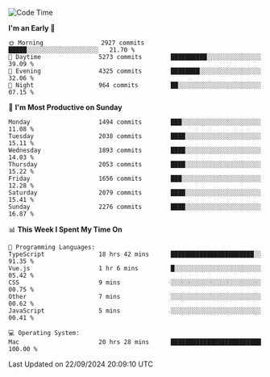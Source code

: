 <!--START_SECTION:waka-->
![Code Time](http://img.shields.io/badge/Code%20Time-4%2C371%20hrs%2057%20mins-blue)

**I'm an Early 🐤** 

```text
🌞 Morning                2927 commits        █████░░░░░░░░░░░░░░░░░░░░   21.70 % 
🌆 Daytime                5273 commits        ██████████░░░░░░░░░░░░░░░   39.09 % 
🌃 Evening                4325 commits        ████████░░░░░░░░░░░░░░░░░   32.06 % 
🌙 Night                  964 commits         ██░░░░░░░░░░░░░░░░░░░░░░░   07.15 % 
```
📅 **I'm Most Productive on Sunday** 

```text
Monday                   1494 commits        ███░░░░░░░░░░░░░░░░░░░░░░   11.08 % 
Tuesday                  2038 commits        ████░░░░░░░░░░░░░░░░░░░░░   15.11 % 
Wednesday                1893 commits        ████░░░░░░░░░░░░░░░░░░░░░   14.03 % 
Thursday                 2053 commits        ████░░░░░░░░░░░░░░░░░░░░░   15.22 % 
Friday                   1656 commits        ███░░░░░░░░░░░░░░░░░░░░░░   12.28 % 
Saturday                 2079 commits        ████░░░░░░░░░░░░░░░░░░░░░   15.41 % 
Sunday                   2276 commits        ████░░░░░░░░░░░░░░░░░░░░░   16.87 % 
```


📊 **This Week I Spent My Time On** 

```text
💬 Programming Languages: 
TypeScript               18 hrs 42 mins      ███████████████████████░░   91.35 % 
Vue.js                   1 hr 6 mins         █░░░░░░░░░░░░░░░░░░░░░░░░   05.42 % 
CSS                      9 mins              ░░░░░░░░░░░░░░░░░░░░░░░░░   00.75 % 
Other                    7 mins              ░░░░░░░░░░░░░░░░░░░░░░░░░   00.62 % 
JavaScript               5 mins              ░░░░░░░░░░░░░░░░░░░░░░░░░   00.41 % 

💻 Operating System: 
Mac                      20 hrs 28 mins      █████████████████████████   100.00 % 
```


 Last Updated on 22/09/2024 20:09:10 UTC
<!--END_SECTION:waka-->
